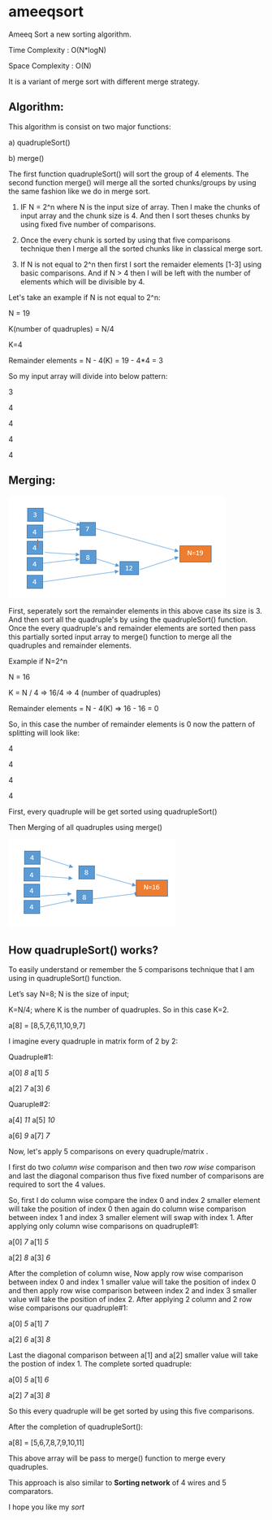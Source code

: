 # ameeqsort
Ameeq Sort a new sorting algorithm.

Time Complexity : O(N*logN)

Space Complexity : O(N)

It is a variant of merge sort with different merge strategy.

Algorithm:
---------------

This algorithm is consist on two major functions:

a) quadrupleSort()

b) merge()

The first function quadrupleSort() will sort the group of 4 elements. The second function merge() will merge all the sorted chunks/groups by using the same fashion like we do in merge sort.

1) IF N = 2^n where N is the input size of array. Then I make the chunks of input array and the chunk size is 4. And then I sort theses chunks by using fixed five number of comparisons.   

2) Once the every chunk is sorted by using that five comparisons technique then I merge all the sorted chunks like in classical merge sort.

3) If N is not equal to 2^n then first I sort the remaider elements [1-3] using basic comparisons. And if N > 4 then I will be left with the number of elements which will be divisible by 4.

Let's take an example if N is not equal to 2^n:

N = 19

K(number of quadruples) = N/4 

K=4

Remainder elements = N - 4(K) = 19 - 4*4 = 3

So my input array will divide into below pattern:


3

4

4

4

4

Merging:
----------


![Image of Merging](https://github.com/ameekkhan/ameeqsort/blob/master/Capture.PNG)
















First, seperately sort the remainder elements in this above case its size is 3. And then sort all the quadruple's by using the quadrupleSort() function. Once the every quadruple's and remainder elements are sorted then pass this partially sorted input array to merge() function to merge all the quadruples and remainder elements.

Example if N=2^n

N = 16

K = N / 4 => 16/4 => 4 (number of quadruples)

Remainder elements = N - 4(K) => 16 - 16 = 0

So, in this case the number of remainder elements is 0 now the pattern of splitting will look like:

4

4

4

4


First, every quadruple will be get sorted using quadrupleSort()

Then Merging of all quadruples using merge()


![Image of Merging](https://github.com/ameekkhan/ameeqsort/blob/master/Capture1.PNG)




How  quadrupleSort() works?
----------------------------

To easily understand or remember the 5 comparisons technique that I am using in quadrupleSort() function. 

Let’s say N=8; N is the size of input;

K=N/4; where K is the number of quadruples. So in this case K=2.

a[8] = [8,5,7,6,11,10,9,7]

I imagine every quadruple in matrix form of 2 by 2:

Quadruple#1:

a[0]  *8*      a[1]  *5*

a[2]  *7*      a[3]  *6*


Quaruple#2:

a[4]  *11*   a[5]  *10*	

a[6]  *9*    a[7]  *7*


Now, let's apply 5 comparisons on every quadruple/matrix .

I first do two *column wise* comparison and then two *row wise* comparison and last the diagonal comparison thus five fixed number of comparisons are required to sort the 4 values.

So, first I do column wise compare the index 0 and index 2 smaller element will take the position of index 0 then again do column wise comparison between index 1 and index 3 smaller element will swap with index 1. After applying only column wise comparisons on quadruple#1: 

a[0]  *7*      a[1]  *5*

a[2]  *8*      a[3]  *6*

After the completion of column wise, Now apply row wise comparison between index 0 and index 1 smaller value will take the position of index 0 and then apply row wise comparison between index 2 and index 3 smaller value will take the position of index 2. After applying 2 column and 2 row wise comparisons our quadruple#1: 

a[0]  *5*      a[1]  *7*

a[2]  *6*      a[3]  *8*


Last the diagonal comparison between a[1] and a[2] smaller value will take the postion of index 1. The complete sorted quadruple:

a[0]  *5*      a[1]  *6*

a[2]  *7*      a[3]  *8*

So this every quadruple will be get sorted by using this five comparisons.

After the completion of quadrupleSort():

a[8] = [5,6,7,8,7,9,10,11]

This above array will be pass to merge() function to merge every quadruples.





This approach is also similar to **Sorting network**  of 4 wires and 5 comparators.



I hope you like my *sort*
